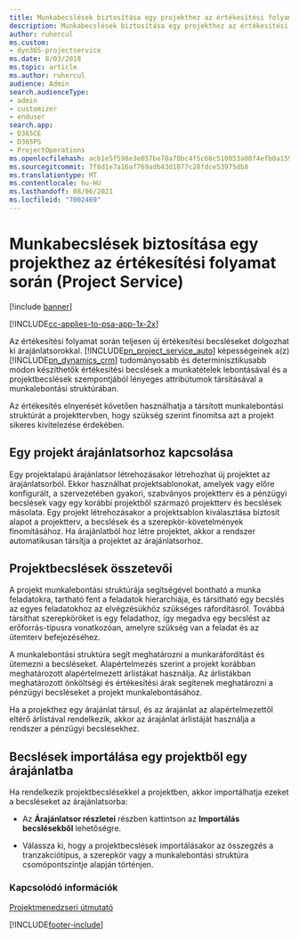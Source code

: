 ```yaml
---
title: Munkabecslések biztosítása egy projekthez az értékesítési folyamat során
description: Munkabecslések biztosítása egy projekthez az értékesítési folyamat során a Project Service szolgáltatásban
author: ruhercul
ms.custom:
- dyn365-projectservice
ms.date: 8/03/2018
ms.topic: article
ms.author: ruhercul
audience: Admin
search.audienceType:
- admin
- customizer
- enduser
search.app:
- D365CE
- D365PS
- ProjectOperations
ms.openlocfilehash: acb1e5f598e3e057be78a70bc4f5c66c510053a08f4efb0a1595cf4853171662
ms.sourcegitcommit: 7f8d1e7a16af769adb43d1877c28fdce53975db8
ms.translationtype: MT
ms.contentlocale: hu-HU
ms.lasthandoff: 08/06/2021
ms.locfileid: "7002469"
---
```

# <a name="provide-work-estimates-for-a-project-during-the-sales-process-project-service"></a>Munkabecslések biztosítása egy projekthez az értékesítési folyamat során (Project Service)

[!include [banner](../includes/psa-now-project-operations.md)]

[!INCLUDE[cc-applies-to-psa-app-1x-2x](../includes/cc-applies-to-psa-app-1x-2x.md)]

Az értékesítési folyamat során teljesen új értékesítési becsléseket dolgozhat ki árajánlatsorokkal. [!INCLUDE[pn_project_service_auto](../includes/pn-project-service-auto.md)] képességeinek a(z) [!INCLUDE[pn_dynamics_crm](../includes/pn-dynamics-crm.md)] tudományosabb és determinisztikusabb módon készíthetők értékesítési becslések a munkatételek lebontásával és a projektbecslések szempontjából lényeges attribútumok társításával a munkalebontási struktúrában.  
  
 Az értékesítés elnyerését követően használhatja a társított munkalebontási struktúrát a projekttervben, hogy szükség szerint finomítsa azt a projekt sikeres kivitelezése érdekében.  
  
## <a name="link-a-project-to-a-quote-line"></a>Egy projekt árajánlatsorhoz kapcsolása  
 Egy projektalapú árajánlatsor létrehozásakor létrehozhat új projektet az árajánlatsorból. Ekkor használhat projektsablonokat, amelyek vagy előre konfigurált, a szervezetében gyakori, szabványos projektterv és a pénzügyi becslések vagy egy korábbi projektből származó projektterv és becslések másolata. Egy projekt létrehozásakor a projektsablon kiválasztása biztosít alapot a projektterv, a becslések és a szerepkör-követelmények finomításához. Ha árajánlatból hoz létre projektet, akkor a rendszer automatikusan társítja a projektet az árajánlatsorhoz.  
  
## <a name="project-estimate-components"></a>Projektbecslések összetevői  
 A projekt munkalebontási struktúrája segítségével bontható a munka feladatokra, tartható fent a feladatok hierarchiája, és társítható egy becslés az egyes feladatokhoz az elvégzésükhöz szükséges ráfordításról. Továbbá társíthat szerepköröket is egy feladathoz, így megadva egy becslést az erőforrás-típusra vonatkozóan, amelyre szükség van a feladat és az ütemterv befejezéséhez.  
  
 A munkalebontási struktúra segít meghatározni a munkaráfordítást és ütemezni a becsléseket. Alapértelmezés szerint a projekt korábban meghatározott alapértelmezett árlistákat használja. Az árlistákban meghatározott önköltségi és értékesítési árak segítenek meghatározni a pénzügyi becsléseket a projekt munkalebontásához.  
  
 Ha a projekthez egy árajánlat társul, és az árajánlat az alapértelmezettől eltérő árlistával rendelkezik, akkor az árajánlat árlistáját használja a rendszer a pénzügyi becslésekhez.  
  
## <a name="import-estimates-from-a-project-into-a-quote"></a>Becslések importálása egy projektből egy árajánlatba  
 Ha rendelkezik projektbecslésekkel a projektben, akkor importálhatja ezeket a becsléseket az árajánlatsorba:  
  
-   Az **Árajánlatsor részletei** részben kattintson az **Importálás becslésekből** lehetőségre. 

-   Válassza ki, hogy a projektbecslések importálásakor az összegzés a tranzakciótípus, a szerepkör vagy a munkalebontási struktúra csomópontszintje alapján történjen.  
  
### <a name="see-also"></a>Kapcsolódó információk  
 [Projektmenedzseri útmutató](../psa/project-manager-guide.md)


[!INCLUDE[footer-include](../includes/footer-banner.md)]